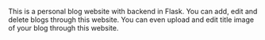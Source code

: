 This is a personal blog website with backend in Flask. You can add, edit and delete blogs through this website. You can even upload and edit title image of your blog through this website.
